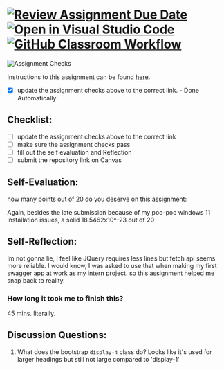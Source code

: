 [![Review Assignment Due Date](https://classroom.github.com/assets/deadline-readme-button-24ddc0f5d75046c5622901739e7c5dd533143b0c8e959d652212380cedb1ea36.svg)](https://classroom.github.com/a/60T8jdNU)
[![Open in Visual Studio Code](https://classroom.github.com/assets/open-in-vscode-718a45dd9cf7e7f842a935f5ebbe5719a5e09af4491e668f4dbf3b35d5cca122.svg)](https://classroom.github.com/online_ide?assignment_repo_id=12578726&assignment_repo_type=AssignmentRepo)
[![GitHub Classroom Workflow](https://github.com/IT3049C-Lively-FA23/chatting-application-BurntBrownBoi/actions/workflows/classroom.yml/badge.svg)](https://github.com/IT3049C-Lively-FA23/chatting-application-BurntBrownBoi/actions/workflows/classroom.yml)
=====================
![Assignment Checks](https://github.com/IT3049C/Chatting-Application/workflows/Assignment%20Checks/badge.svg)

Instructions to this assignment can be found [here](https://reedws.github.io/IT3049C/coursework/labs/chatting-app/).
- [x] update the assignment checks above to the correct link. - Done Automatically
## Checklist:
- [ ] update the assignment checks above to the correct link
- [ ] make sure the assignment checks pass
- [ ] fill out the self evaluation and Reflection
- [ ] submit the repository link on Canvas

## Self-Evaluation:

how many points out of 20 do you deserve on this assignment: 

Again, besides the late submission because of my poo-poo windows 11 installation issues, a solid 18.5462x10^-23 out of 20

## Self-Reflection:
<!-- Write your self-reflection under this line -->
Im not gonna lie, I feel like JQuery requires less lines but fetch api seems more reliable. I would know, I was asked to use that when making my first swagger app at work as my intern project. so this assignment helped me snap back to reality.

### How long it took me to finish this?

45 mins. literally.

## Discussion Questions:
1. What does the bootstrap `display-4` class do?
Looks like it's used for larger headings but still not large compared to 'display-1'